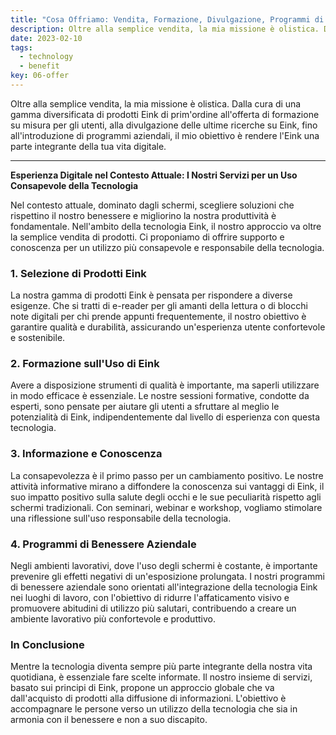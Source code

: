 ```yaml
---
title: "Cosa Offriamo: Vendita, Formazione, Divulgazione, Programmi di Welfare Aziendale  🛍️📚🗣️"
description: Oltre alla semplice vendita, la mia missione è olistica. Dalla cura di una gamma diversificata di prodotti Eink di prim'ordine all'offerta di formazione su misura per gli utenti, alla divulgazione delle ultime ricerche su Eink, fino all'introduzione di programmi aziendali, il mio obiettivo è rendere l'Eink una parte integrante della tua vita digitale.
date: 2023-02-10
tags:
  - technology
  - benefit
key: 06-offer
---
```

Oltre alla semplice vendita, la mia missione è olistica. Dalla cura di una gamma diversificata di prodotti Eink di prim'ordine all'offerta di formazione su misura per gli utenti, alla divulgazione delle ultime ricerche su Eink, fino all'introduzione di programmi aziendali, il mio obiettivo è rendere l'Eink una parte integrante della tua vita digitale.

---

**Esperienza Digitale nel Contesto Attuale: I Nostri Servizi per un Uso Consapevole della Tecnologia**

Nel contesto attuale, dominato dagli schermi, scegliere soluzioni che rispettino il nostro benessere e migliorino la nostra produttività è fondamentale. Nell'ambito della tecnologia Eink, il nostro approccio va oltre la semplice vendita di prodotti. Ci proponiamo di offrire supporto e conoscenza per un utilizzo più consapevole e responsabile della tecnologia.

### 1. **Selezione di Prodotti Eink**

La nostra gamma di prodotti Eink è pensata per rispondere a diverse esigenze. Che si tratti di e-reader per gli amanti della lettura o di blocchi note digitali per chi prende appunti frequentemente, il nostro obiettivo è garantire qualità e durabilità, assicurando un'esperienza utente confortevole e sostenibile.

### 2. **Formazione sull'Uso di Eink**

Avere a disposizione strumenti di qualità è importante, ma saperli utilizzare in modo efficace è essenziale. Le nostre sessioni formative, condotte da esperti, sono pensate per aiutare gli utenti a sfruttare al meglio le potenzialità di Eink, indipendentemente dal livello di esperienza con questa tecnologia.

### 3. **Informazione e Conoscenza**

La consapevolezza è il primo passo per un cambiamento positivo. Le nostre attività informative mirano a diffondere la conoscenza sui vantaggi di Eink, il suo impatto positivo sulla salute degli occhi e le sue peculiarità rispetto agli schermi tradizionali. Con seminari, webinar e workshop, vogliamo stimolare una riflessione sull'uso responsabile della tecnologia.

### 4. **Programmi di Benessere Aziendale**

Negli ambienti lavorativi, dove l'uso degli schermi è costante, è importante prevenire gli effetti negativi di un'esposizione prolungata. I nostri programmi di benessere aziendale sono orientati all'integrazione della tecnologia Eink nei luoghi di lavoro, con l'obiettivo di ridurre l'affaticamento visivo e promuovere abitudini di utilizzo più salutari, contribuendo a creare un ambiente lavorativo più confortevole e produttivo.

### In Conclusione

Mentre la tecnologia diventa sempre più parte integrante della nostra vita quotidiana, è essenziale fare scelte informate. Il nostro insieme di servizi, basato sui principi di Eink, propone un approccio globale che va dall'acquisto di prodotti alla diffusione di informazioni. L'obiettivo è accompagnare le persone verso un utilizzo della tecnologia che sia in armonia con il benessere e non a suo discapito.
